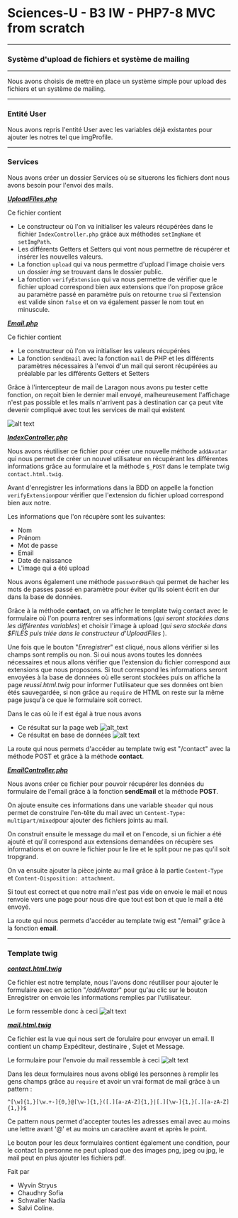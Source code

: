 # Sciences-U - B3 IW - PHP7-8 MVC from scratch
___
### Système d'upload de fichiers et système de mailing
___
Nous avons choisis de mettre en place un système simple pour upload des fichiers
et un système de mailing.
___
### Entité User
Nous avons repris l'entité User avec les variables déjà existantes pour ajouter
les notres tel que imgProfile.
___
### Services
Nous avons créer un dossier Services où se situerons les fichiers dont nous avons besoin pour l'envoi des mails.

<u>**_UploadFiles.php_**</u>

Ce fichier contient
* Le constructeur où l'on va initialiser
  les valeurs récupérées dans le fichier ``IndexController.php`` grâce aux méthodes ``setImgName`` et ``setImgPath``.
* Les différents Getters et Setters qui vont nous permettre de récupérer et insérer les nouvelles valeurs.
* La fonction ``upload`` qui va nous permettre d'upload l'image choisie vers un dossier _img_ se trouvant dans le dossier public.
* La fonction ``verifyExtension`` qui va nous permettre de vérifier que le fichier upload correspond bien aux extensions que l'on propose grâce au paramètre passé en paramètre puis on retourne ``true`` si l'extension est valide sinon ``false`` et on va également passer le nom tout en minuscule.

<u>**_Email.php_**</u>

Ce fichier contient
* Le constructeur où l'on va initialiser les valeurs récupérées
* La fonction ``sendEmail`` avec la fonction ``mail`` de PHP et les différents paramètres nécessaires à l'envoi d'un mail qui seront récupérées au préalable par les différents Getters et Setters

Grâce à l'intercepteur de mail de Laragon nous avons pu tester cette fonction, on reçoit bien le dernier mail envoyé, malheureusement l'affichage n'est pas possible et les mails n'arrivent pas à destination car ça peut vite devenir compliqué avec tout les services de mail qui existent

![alt text](image_ReadMe/mail.png)

<u>**_IndexController.php_**</u>

Nous avons réutiliser ce fichier pour créer une nouvelle méthode `addAvatar` qui nous permet de créer un nouvel utilisateur en récupérant les différentes informations grâce au formulaire et la méthode `$_POST` dans le template twig `contact.html.twig`.

Avant d'enregistrer les informations dans la BDD on appelle la fonction `verifyExtension`pour vérifier que l'extension du fichier upload correspond bien aux notre.

Les informations que l'on récupère sont les suivantes:
* Nom
* Prénom
* Mot de passe
* Email
* Date de naissance
* L'image qui a été upload

Nous avons également une méthode `passwordHash` qui permet de hacher les mots de passes passé en paramètre pour éviter qu'ils soient écrit en dur dans la base de données.

Grâce à la méthode __contact__, on va afficher le template twig contact avec le formulaire où l'on pourra rentrer ses informations (*_qui seront stockées dans les différentes variables_*) et choisir l'image à upload (*_qui sera stockée dans $_FILES puis triée dans le constructeur d'UploadFiles__* ).

Une fois que le bouton "*Enregistrer*" est cliqué, nous allons vérifier si les champs sont remplis ou non. Si oui nous avons toutes les données nécessaires et nous allons vérifier que l'extension du fichier correspond aux extensions que nous proposons. Si tout correspond les informations seront envoyées à la base de données où elle seront stockées puis on affiche la page *reussi.html.twig* pour informer l'utilisateur que ses données ont bien étés sauvegardée, si non grâce au `require` de HTML on reste sur la même page jusqu'à ce que le formulaire soit correct.

Dans le cas où le if est égal à true nous avons 
* Ce résultat sur la page web
![alt_text](image_ReadMe/reussi.PNG)
* Ce résultat en base de données 
![alt text](image_ReadMe/bdd.PNG)

La route qui nous permets d'accéder au template twig est "/contact" avec la méthode POST et grâce à la méthode __contact__.

<u>**_EmailController.php_**</u>

Nous avons créer ce fichier pour pouvoir récupérer les données du formulaire de l'email grâce à la fonction __sendEmail__ et la méthode __POST__.

On ajoute ensuite ces informations dans une variable `$header` qui nous permet de construire l'en-tête du mail avec un `Content-Type: multipart/mixed`pour ajouter des fichiers joints au mail.

On construit ensuite le message du mail et on l'encode, si un fichier a été ajouté et qu'il correspond aux extensions demandées on récupère ses informations et on ouvre le fichier pour le lire et le split pour ne pas qu'il soit tropgrand.

On va ensuite ajouter la pièce jointe au mail  grâce à la partie `Content-Type` et `Content-Disposition: attachment`.

Si tout est correct et que notre mail n'est pas vide on envoie le mail et nous renvoie vers une page pour nous dire que tout est bon et que le mail a été envoyé.

La route qui nous permets d'accéder au template twig est "/email" grâce à la fonction __email__.

___
### Template twig
<u>**_contact.html.twig_**</u>

Ce fichier est notre template, nous l'avons donc réutiliser pour ajouter le formulaire avec en action "_/addAvatar_" pour qu'au clic sur le bouton Enregistrer on envoie les informations remplies par l'utilisateur.

Le form ressemble donc à ceci
![alt text](image_ReadMe/form.PNG)

<u>**_mail.html.twig_**</u>

Ce fichier est la vue qui nous sert de forulaire pour envoyer un email. Il contient un champ Expéditeur, destinaire , Sujet et Message.

Le formulaire pour l'envoie du mail ressemble à ceci
![alt text](image_ReadMe/mail_web.PNG)

Dans les deux formulaires nous avons obligé les personnes à remplir les gens champs grâce au `require` et avoir un vrai format de mail grâce à un pattern :

`^[\w]{1,}[\w.+-]{0,}@[\w-]{1,}([.][a-zA-Z]{1,}|[.][\w-]{1,}[.][a-zA-Z]{1,})$`

Ce pattern nous permet d'accepter toutes les adresses email avec au moins une lettre avant '@' et au moins un caractère avant et après le point.

Le bouton pour les deux formulaires contient également une condition, pour le contact la personne ne peut upload que des images png, jpeg ou jpg, le mail peut en plus ajouter les fichiers pdf.

Fait par 
* Wyvin Stryus
* Chaudhry Sofia
* Schwaller Nadia
* Salvi Coline.
